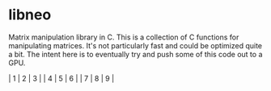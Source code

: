 # libneo

Matrix manipulation library in C.
This is a collection of C functions for manipulating matrices.
It's not particularly fast and could be optimized quite a bit.
The intent here is to eventually try and push some of this
code out to a GPU.

| 1 | 2 | 3 |
| 4 | 5 | 6 |
| 7 | 8 | 9 |
